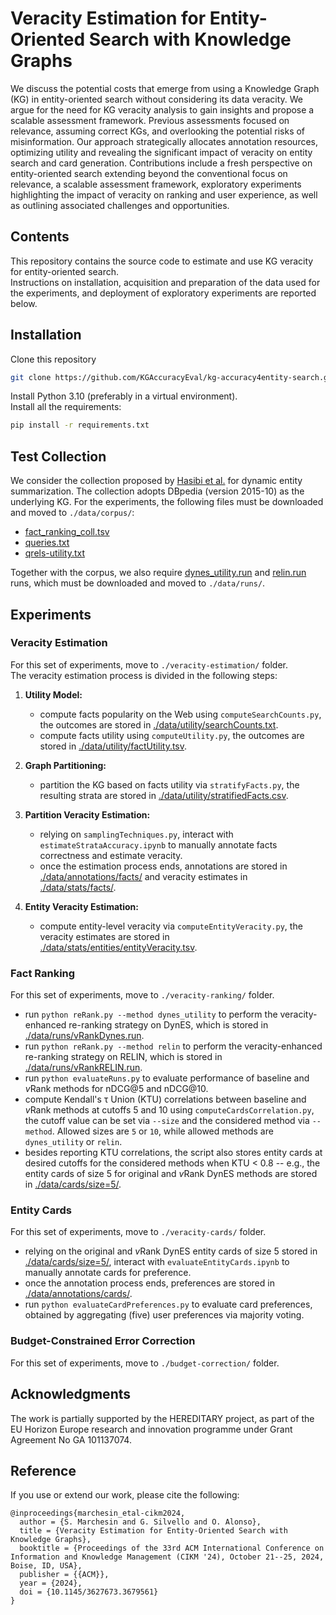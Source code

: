 # Veracity Estimation for Entity-Oriented Search with Knowledge Graphs
We discuss the potential costs that emerge from using a Knowledge Graph (KG) in entity-oriented search without considering its data veracity. We argue for the need for KG veracity analysis to gain insights and propose a scalable assessment framework. Previous assessments focused on relevance, assuming correct KGs, and overlooking the potential risks of misinformation. Our approach strategically allocates annotation resources, optimizing utility and revealing the significant impact of veracity on entity search and card generation. Contributions include a fresh perspective on entity-oriented search extending beyond the conventional focus on relevance, a scalable assessment framework, exploratory experiments highlighting the impact of veracity on ranking and user experience, as well as outlining associated challenges and opportunities.

## Contents

This repository contains the source code to estimate and use KG veracity for entity-oriented search. <br>
Instructions on installation, acquisition and preparation of the data used for the experiments, and deployment of exploratory experiments are reported below.

## Installation 

Clone this repository

```bash
git clone https://github.com/KGAccuracyEval/kg-accuracy4entity-search.git
```

Install Python 3.10 (preferably in a virtual environment). <br>
Install all the requirements:

```bash
pip install -r requirements.txt
```

## Test Collection 

We consider the collection proposed by [Hasibi et al.](http://hasibi.com/files/sigir2017-dynes.pdf) for dynamic entity summarization. The collection adopts DBpedia (version 2015-10) as the underlying KG. For the experiments, the following files must be downloaded and moved to ```./data/corpus/```: <br>
- [fact_ranking_coll.tsv](https://github.com/iai-group/DynamicEntitySummarization-DynES/blob/master/data/fact_ranking_coll.tsv)
- [queries.txt](https://github.com/iai-group/DynamicEntitySummarization-DynES/blob/master/data/queries.txt)
- [qrels-utility.txt](https://github.com/iai-group/DynamicEntitySummarization-DynES/blob/master/data/qrels-utility.txt)

Together with the corpus, we also require [dynes_utility.run](https://github.com/iai-group/DynamicEntitySummarization-DynES/blob/master/runs/dynes_utility.run) and [relin.run](https://github.com/iai-group/DynamicEntitySummarization-DynES/blob/master/runs/relin.run) runs, which must be downloaded and moved to ```./data/runs/```.

## Experiments

### Veracity Estimation

For this set of experiments, move to ```./veracity-estimation/``` folder. <br>
The veracity estimation process is divided in the following steps:
1) <b>Utility Model:</b>
   - compute facts popularity on the Web using ```computeSearchCounts.py```, the outcomes are stored in [./data/utility/searchCounts.txt](https://github.com/KGAccuracyEval/kg-accuracy4entity-search/blob/main/data/utility/searchCounts.txt).
   - compute facts utility using ```computeUtility.py```, the outcomes are stored in [./data/utility/factUtility.tsv](https://github.com/KGAccuracyEval/kg-accuracy4entity-search/blob/main/data/utility/factUtility.tsv).

2) <b>Graph Partitioning:</b>
   - partition the KG based on facts utility via ```stratifyFacts.py```, the resulting strata are stored in [./data/utility/stratifiedFacts.csv](https://github.com/KGAccuracyEval/kg-accuracy4entity-search/blob/main/data/utility/stratifiedFacts.csv).
  
3) <b>Partition Veracity Estimation:</b>
   - relying on ```samplingTechniques.py```, interact with ```estimateStrataAccuracy.ipynb``` to manually annotate facts correctness and estimate veracity.
   - once the estimation process ends, annotations are stored in [./data/annotations/facts/](https://github.com/KGAccuracyEval/kg-accuracy4entity-search/tree/main/data/annotations/facts) and veracity estimates in [./data/stats/facts/](https://github.com/KGAccuracyEval/kg-accuracy4entity-search/tree/main/data/stats/facts).
  
4) <b>Entity Veracity Estimation:</b>
   - compute entity-level veracity via ```computeEntityVeracity.py```, the veracity estimates are stored in [./data/stats/entities/entityVeracity.tsv](https://github.com/KGAccuracyEval/kg-accuracy4entity-search/blob/main/data/stats/entities/entityVeracity.tsv).

### Fact Ranking

For this set of experiments, move to ```./veracity-ranking/``` folder. <br>
- run ```python reRank.py --method dynes_utility``` to perform the veracity-enhanced re-ranking strategy on DynES, which is stored in [./data/runs/vRankDynes.run](https://github.com/KGAccuracyEval/kg-accuracy4entity-search/blob/main/data/runs/vRankDynes.run).
- run ```python reRank.py --method relin``` to perform the veracity-enhanced re-ranking strategy on RELIN, which is stored in [./data/runs/vRankRELIN.run](https://github.com/KGAccuracyEval/kg-accuracy4entity-search/blob/main/data/runs/vRankRELIN.run).
- run ```python evaluateRuns.py``` to evaluate performance of baseline and <i>v</i>Rank methods for nDCG@5 and nDCG@10.
- compute Kendall's &tau; Union (KTU) correlations between baseline and <i>v</i>Rank methods at cutoffs 5 and 10 using ```computeCardsCorrelation.py```, the cutoff value can be set via ```--size``` and the considered method via ```--method```. Allowed sizes are ```5``` or ```10```, while allowed methods are ```dynes_utility``` or ```relin```.
- besides reporting KTU correlations, the script also stores entity cards at desired cutoffs for the considered methods when KTU < 0.8 -- e.g., the entity cards of size 5 for original and <i>v</i>Rank DynES methods are stored in [./data/cards/size=5/](https://github.com/KGAccuracyEval/kg-accuracy4entity-search/tree/main/data/cards/size%3D5).

### Entity Cards

For this set of experiments, move to ```./veracity-cards/``` folder. <br>
- relying on the original and <i>v</i>Rank DynES entity cards of size 5 stored in [./data/cards/size=5/](https://github.com/KGAccuracyEval/kg-accuracy4entity-search/tree/main/data/cards/size%3D5), interact with ```evaluateEntityCards.ipynb``` to manually annotate cards for preference.
- once the annotation process ends, preferences are stored in [./data/annotations/cards/](https://github.com/KGAccuracyEval/kg-accuracy4entity-search/tree/main/data/annotations/cards).
- run ```python evaluateCardPreferences.py``` to evaluate card preferences, obtained by aggregating (five) user preferences via majority voting.

### Budget-Constrained Error Correction

For this set of experiments, move to ```./budget-correction/``` folder. <br>


## Acknowledgments
The work is partially supported by the HEREDITARY project, as part of the EU Horizon Europe research and innovation programme under Grant Agreement No GA 101137074.

## Reference
If you use or extend our work, please cite the following:

```
@inproceedings{marchesin_etal-cikm2024,
  author = {S. Marchesin and G. Silvello and O. Alonso},
  title = {Veracity Estimation for Entity-Oriented Search with Knowledge Graphs},
  booktitle = {Proceedings of the 33rd ACM International Conference on Information and Knowledge Management (CIKM '24), October 21--25, 2024, Boise, ID, USA},
  publisher = {{ACM}},
  year = {2024},
  doi = {10.1145/3627673.3679561}
}
```



